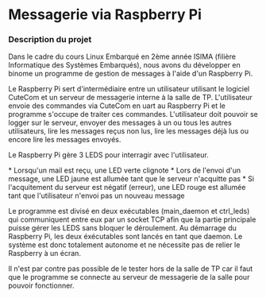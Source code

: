 # Messagerie via Raspberry Pi

### Description du projet
<p>Dans le cadre du cours Linux Embarqué en 2ème année ISIMA (filière Informatique des Systèmes Embarqués), nous avons du développer en binome un programme de gestion de messages à l'aide d'un Raspberry Pi.</p>

<p>Le Raspberry Pi sert d'intermédiaire entre un utilisateur utilisant le logiciel CuteCom et un serveur de messagerie interne à la salle de TP. L'utilisateur envoie des commandes via CuteCom en uart au Raspberry Pi et le programme s'occupe de traiter ces commandes. L'utilisateur doit pouvoir se logger sur le serveur, envoyer des messages à un ou tous les autres utilisateurs, lire les messages reçus non lus, lire les messages déjà lus ou encore lire les messages envoyés.</p>

<p>Le Raspberry Pi gère 3 LEDS pour interragir avec l'utilisateur.</p>
* Lorsqu'un mail est reçu, une LED verte clignote
* Lors de l'envoi d'un message, une LED jaune est allumée tant que le serveur n'acquitte pas
* Si l'acquitement du serveur est négatif (erreur), une LED rouge est allumée tant que l'utilisateur n'envoi pas un nouveau message

<p>Le programme est divisé en deux exécutables (main_daemon et ctrl_leds) qui communiquent entre eux par un socket TCP afin que la partie principale puisse gérer les LEDS sans bloquer le déroulement. Au démarrage du Raspberry Pi, les deux éxécutables sont lancés en tant que daemon. Le système est donc totalement autonome et ne nécessite pas de relier le Raspberry à un écran.</p>

<p>Il n'est par contre pas possible de le tester hors de la salle de TP car il faut que le programme se connecte au serveur de messagerie de la salle pour pouvoir fonctionner.</p>